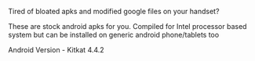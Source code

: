 Tired of bloated apks and modified google files on your handset? 

These are stock android apks for you. Compiled for Intel processor based system but can be installed on generic android phone/tablets too

Android Version - Kitkat 4.4.2
